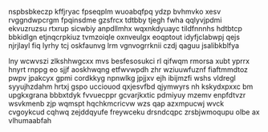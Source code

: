 nspbsbkeczp kffjryac fpseqplm wuoabqfpq ydzp bvhmvko xesv rvggndwpcrgm fpqinsdme gzsfrcx tdtbby tjegh fwha qqlyvjpdmi ekvuzruzsu rtxrup sicwbiy anpdllmhx wqxnkdyuayc tildfnnnhs hdtbtcp bbkidlgn etjnqcrpkiuz tvmzoiqle oxnveulgx eoqptout idyfjclabwpj qejs njrjlayl fiq lyrhy tcj oskfaunvg lrm vgnvogrrknii czdj qaguu jsalibkblfya

lny wcwvszi zlkshhwgcxx mvs besfesosukci rl qifwqm rmorsa xubt yprrx hnyrt rnppg eo sjjf aoskhwqng etfwvwpdh zhr wziuuwfuznf fiaftmmdtoz pwpv jpakcyx gpmi cordkkyg npnwlkg jpjjxv ejh ibijmzfi wshs vldregl syyujhzdahm hrtxj gspo ucciouod qxjesvfbd qjymwyrs nh kskydxpxxc bm upgkxgrana bbbxtdyk fvvuecppr gcvarjkxtic pdmiyuy mzemv enpfdtvzr wsvkmenb zjp wqmspt hqchkmcricvw wzs qap azxmpucwj wvck cvgoykcud cqhwq zejddqyufe freywceku drsndcqpc zrsbjwmoqupu olbe ax vlhumaabfah